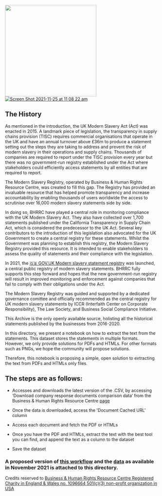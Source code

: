 <img align="left" width="300" src="https://www.rethinkingvaluechains.com/wp-content/uploads/2021/02/RVC-WEbiste-logo-6.png">
<br />


[![Screen Shot 2021-11-25 at 11 08 22 am](https://user-images.githubusercontent.com/64998301/143334156-979f2f75-67d3-4213-bd6c-340746ee3b3a.png)](https://www.business-humanrights.org/en/from-us/modern-slavery-statements/)



## The History

As mentioned in the introduction, the UK Modern Slavery Act (Act) was enacted in 2015. A landmark piece of legislation, the transparency in supply chains provision (TISC) requires commercial organisations that operate in the UK and have an annual turnover above £36m to produce a statement setting out the steps they are taking to address and prevent the risk of modern slavery in their operations and supply chains. Thousands of companies are required to report under the TISC provision every year but there was no government-run registry established under the Act where stakeholders could efficiently access statements by all entities that are required to report.

The Modern Slavery Registry, operated by Business & Human Rights Resource Centre, was created to fill this gap. The Registry has provided an invaluable resource that has helped promote transparency and increase accountability by enabling thousands of users worldwide the access to scrutinise over 16,000 modern slavery statements side by side. 

In doing so, BHRRC have played a central role in monitoring compliance with the UK Modern Slavery Act. They also have collected over 1,700 statements published under the California Transparency in Supply Chain Act, which is considered the predecessor to the UK Act. Several key contributors to the introduction of this legislation also advocated for the UK Government to create a central registry for these statements. Whilst the Government was planning to establish this registry, the Modern Slavery Registry provided this resource. It is intended to enable stakeholders to assess the quality of statements and their compliance with the legislation. 


In 2021, the [🇬🇧 GOV.UK Modern slavery statement registry](https://github.com/the-future-society/Project-AIMS-AI-against-Modern-Slavery/tree/main/%F0%9F%97%84%EF%B8%8F%20Data%20and%20text%20extraction/%F0%9F%87%AC%F0%9F%87%A7%20GOV.UK%20Modern%20slavery%20statement%20registry) was launched,  a central public registry of modern slavery statements. BHRRC fully supports this step forward and hopes that the new government-run registry will result in improved monitoring and enforcement against companies that fail to comply with their obligations under the Act. 


The Modern Slavery Registry was guided and supported by a dedicated governance comittee and officially recommended as the central registry for UK modern slavery statements by ICCR (Interfaith Center on Corporate Responsibility), The Law Society, and Business Social Compliance Initiative.

This Archive is the only openly available source, holisting all the historical statements published by the businesses from 2016-2020. 

In this directory, we present a notebook on how to extract the text from the statements. This dataset stores the statements in multiple formats. However, we only provide solutions for PDFs and HTMLs. For other formats such as PNGs, we hope the community will propose solutions.


Therefore, this notebook is proposing a simple, open solution to extracting the text from PDFs and HTMLs only files. 

## The steps are as follows:
- Accesses and downloads the latest version of the .CSV, by accessing  ‘Download company response documents comparison data’ from the Business & Human Rights Resource Centre [page](https://www.business-humanrights.org/en/from-us/modern-slavery-statements/)

- Once the data is downloaded, access the 'Document Cached URL'  column 
- Access each document and fetch the PDF or HTMLs
- Once you have the PDF and HTMLs, extract the text with the best tool you can find, and append the text as a column to the dataset
- Save the dataset


### A proposed version of [this workflow](https://github.com/the-future-society/Project-AIMS-AI-against-Modern-Slavery/blob/main/%F0%9F%97%84%EF%B8%8F%20Data%20and%20text%20extraction/Archive%20of%20BHRRC%20The%20Modern%20Slavery%20Registry/Archive_BHRRC%20The%20Modern%20Slavery%20Registry__text%20extraction.ipynb) and the [data](https://github.com/the-future-society/Project-AIMS-AI-against-Modern-Slavery/blob/main/%F0%9F%97%84%EF%B8%8F%20Data%20and%20text%20extraction/Archive%20of%20BHRRC%20The%20Modern%20Slavery%20Registry/Archive_BHRRC%20The%20Modern%20Slavery%20Registry_data.xlsx) as available in November 2021 is attached to this directory.


Credits reserved to [Business & Human Rights Resource Centre Registered Charity in England & Wales no. 1096664 501(c)(3) non-profit organization in USA](https://www.business-humanrights.org/en/from-us/modern-slavery-statements/)
